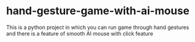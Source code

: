 # hand-gesture-game-with-ai-mouse
This is a python project in which you can run game through hand gestures and there is a feature of smooth AI mouse with click feature

